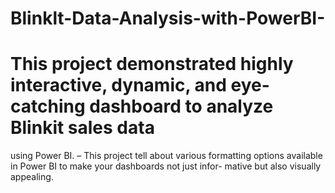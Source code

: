 # Blinklt-Data-Analysis-with-PowerBI-
# This project demonstrated highly interactive, dynamic, and eye-catching dashboard to analyze Blinkit sales data
using Power BI.
– This project tell about various formatting options available in Power BI to make your dashboards not just infor-
mative but also visually appealing.
